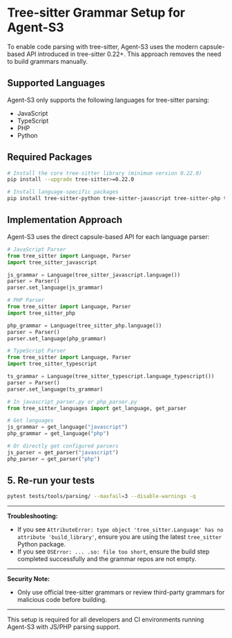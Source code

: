 # Tree-sitter Grammar Setup for Agent-S3

To enable code parsing with tree-sitter, Agent-S3 uses the modern capsule-based API introduced in tree-sitter 0.22+. This approach removes the need to build grammars manually.

## Supported Languages

Agent-S3 only supports the following languages for tree-sitter parsing:
- JavaScript
- TypeScript
- PHP
- Python

## Required Packages

```bash
# Install the core tree-sitter library (minimum version 0.22.0)
pip install --upgrade tree-sitter>=0.22.0

# Install language-specific packages
pip install tree-sitter-python tree-sitter-javascript tree-sitter-php tree-sitter-typescript
```

## Implementation Approach

Agent-S3 uses the direct capsule-based API for each language parser:

```python
# JavaScript Parser
from tree_sitter import Language, Parser
import tree_sitter_javascript

js_grammar = Language(tree_sitter_javascript.language())
parser = Parser()
parser.set_language(js_grammar)
```

```python
# PHP Parser
from tree_sitter import Language, Parser
import tree_sitter_php

php_grammar = Language(tree_sitter_php.language())
parser = Parser()
parser.set_language(php_grammar)
```

```python
# TypeScript Parser
from tree_sitter import Language, Parser
import tree_sitter_typescript

ts_grammar = Language(tree_sitter_typescript.language_typescript())
parser = Parser()
parser.set_language(ts_grammar)
```

```python
# In javascript_parser.py or php_parser.py
from tree_sitter_languages import get_language, get_parser

# Get languages
js_grammar = get_language("javascript")
php_grammar = get_language("php")

# Or directly get configured parsers
js_parser = get_parser("javascript")
php_parser = get_parser("php")
```

## 5. Re-run your tests

```zsh
pytest tests/tools/parsing/ --maxfail=3 --disable-warnings -q
```

---

**Troubleshooting:**
- If you see `AttributeError: type object 'tree_sitter.Language' has no attribute 'build_library'`, ensure you are using the latest `tree_sitter` Python package.
- If you see `OSError: ... .so: file too short`, ensure the build step completed successfully and the grammar repos are not empty.

---

**Security Note:**
- Only use official tree-sitter grammars or review third-party grammars for malicious code before building.

---

This setup is required for all developers and CI environments running Agent-S3 with JS/PHP parsing support.
